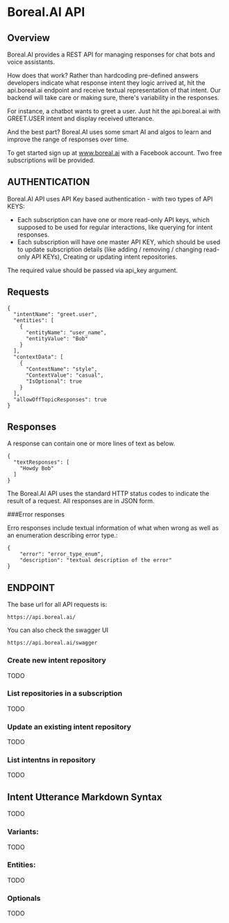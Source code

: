 # Boreal.AI API

## Overview

Boreal.AI provides a REST API for managing responses for chat bots and voice assistants. 

How does that work? Rather than hardcoding pre-defined answers developers indicate what response intent they logic arrived at, hit the api.boreal.ai endpoint and receive textual representation of that intent. Our backend will take care or making sure, there's variability in the responses.

For instance, a chatbot wants to greet a user. Just hit the api.boreal.ai with GREET.USER intent and display received utterance.  

And the best part? Boreal.AI uses some smart AI and algos to learn and improve the range of responses over time.

To get started sign up at www.boreal.ai with a Facebook account. Two free subscriptions will be provided.

## AUTHENTICATION

Boreal.AI API uses API Key based authentication - with two types of API KEYS:
- Each subscription can have one or more read-only API keys, which supposed to be used for regular interactions, like querying for intent responses.
- Each subscription will have one master API KEY, which should be used to update subscription details (like adding / removing / changing read-only API KEYs), Creating or updating intent repositories.

The required value should be passed via api_key argument.

## Requests

```
{
  "intentName": "greet.user",
  "entities": [
    {
      "entityName": "user_name",
      "entityValue": "Bob"
    }
  ],
  "contextData": [
    {
      "ContextName": "style",
      "ContextValue": "casual",
      "IsOptional": true
    }
  ],
  "allowOffTopicResponses": true
}
```

## Responses

A response can contain one or more lines of text as below.

```
{
  "textResponses": [
    "Howdy Bob"
  ]
}
```

The Boreal.AI API uses the standard HTTP status codes to indicate the result of a request. All responses are in JSON form.

###Error responses

Erro responses include textual information of what when wrong as well as an enumeration describing error type.:

```
{
    "error": "error_type_enum",
    "description": "textual description of the error"
}
```

## ENDPOINT

The base url for all API requests is:
```
https://api.boreal.ai/
```


You can also check the swagger UI
```
https://api.boreal.ai/swagger
```

### Create new intent repository

TODO

### List repositories in a subscription

TODO

### Update an existing intent repository

TODO

### List intentns in repository 

TODO

## Intent Utterance Markdown Syntax

TODO

### Variants:

TODO

### Entities:

TODO

### Optionals

TODO
